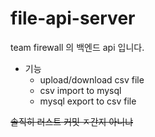 # file-api-server

team firewall 의 백엔드 api 입니다.
- 기능
  - upload/download csv file
  - csv import to mysql
  - mysql export to csv file

~~솔직히 러스트 커밋 ㅈ간지 아니냐~~
